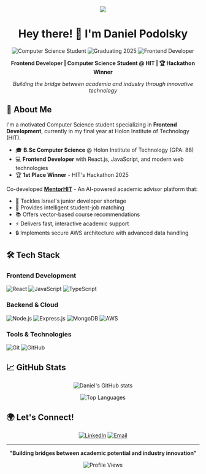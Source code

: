 <p align="center"><img src="https://i.seadn.io/gae/_YIoKz_EmInCKgtGbJzUSpn8Liz7Mr4UIZN7aCJoCknVKkRDyWJIXe4koNnIMg84DEu4Y-32cNF5OWVnA1RuAZUotmyen_FZAe_O9Q?auto=format&dpr=1&w=3840"/></p>

<div align="center"><h1>Hey there! 👋 I'm Daniel Podolsky</h1></div>

<div align="center">
  
  ![Computer Science Student](https://img.shields.io/badge/Computer%20Science-Student-blue?style=for-the-badge)
  ![Graduating 2025](https://img.shields.io/badge/Graduating-2025-green?style=for-the-badge)
  ![Frontend Developer](https://img.shields.io/badge/Frontend-Developer-orange?style=for-the-badge)
  
  **Frontend Developer | Computer Science Student @ HIT | 🏆 Hackathon Winner**
  
  *Building the bridge between academia and industry through innovative technology*

</div>

## 🚀 About Me

I'm a motivated Computer Science student specializing in **Frontend Development**, currently in my final year at Holon Institute of Technology (HIT).

- 🎓 **B.Sc Computer Science** @ Holon Institute of Technology (GPA: 88)
- 💻 **Frontend Developer** with React.js, JavaScript, and modern web technologies
- 🏆 **1st Place Winner** - HIT's Hackathon 2025

Co-developed **[MentorHIT](https://github.com/MentorHIT)** - An AI-powered academic advisor platform that:
- 🎯 Tackles Israel's junior developer shortage
- 🤖 Provides intelligent student-job matching
- 📚 Offers vector-based course recommendations
- ⚡ Delivers fast, interactive academic support
- 🔒 Implements secure AWS architecture with advanced data handling

## 🛠️ Tech Stack

### Frontend Development
![React](https://img.shields.io/badge/React-61DAFB?style=flat-square&logo=react&logoColor=black)
![JavaScript](https://img.shields.io/badge/JavaScript-F7DF1E?style=flat-square&logo=javascript&logoColor=black)
![TypeScript](https://img.shields.io/badge/TypeScript-3178C6?style=flat-square&logo=typescript&logoColor=white)

### Backend & Cloud
![Node.js](https://img.shields.io/badge/Node.js-339933?style=flat-square&logo=node.js&logoColor=white)
![Express.js](https://img.shields.io/badge/Express.js-000000?style=flat-square&logo=express&logoColor=white)
![MongoDB](https://img.shields.io/badge/MongoDB-47A248?style=flat-square&logo=mongodb&logoColor=white)
![AWS](https://img.shields.io/badge/AWS-232F3E?style=flat-square&logo=amazon-aws&logoColor=white)

### Tools & Technologies
![Git](https://img.shields.io/badge/Git-F05032?style=flat-square&logo=git&logoColor=white)
![GitHub](https://img.shields.io/badge/GitHub-181717?style=flat-square&logo=github&logoColor=white)

## 📈 GitHub Stats

<div align="center">
  
  ![Daniel's GitHub stats](https://github-readme-stats.vercel.app/api?username=DanielPodolsky&show_icons=true&theme=tokyonight)
  
  ![Top Languages](https://github-readme-stats.vercel.app/api/top-langs/?username=DanielPodolsky&layout=compact&theme=tokyonight&&hide=jupyter%20notebook)

</div>

## 🌍 Let's Connect!

<div align="center">
  
  [![LinkedIn](https://img.shields.io/badge/LinkedIn-0077B5?style=for-the-badge&logo=linkedin&logoColor=white)](https://linkedin.com/in/daniel-podolsky-341901242)
  [![Email](https://img.shields.io/badge/Email-D14836?style=for-the-badge&logo=gmail&logoColor=white)](mailto:lambodol76@gmail.com)

</div>

---

<div align="center">
  
  **"Building bridges between academic potential and industry innovation"**
  
  ![Profile Views](https://komarev.com/ghpvc/?username=DanielPodolsky&color=blueviolet&style=flat-square)

</div>
